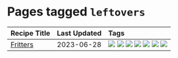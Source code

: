 # Pages tagged `leftovers`

|Recipe Title|Last Updated|Tags
|:---|:---|:---|
|[Fritters](../recipes/fritters.md)|2023-06-28|[![](https://img.shields.io/badge/tag-chicken-f6b493)](../tags/chicken.md) [![](https://img.shields.io/badge/tag-family-f05668)](../tags/family.md) [![](https://img.shields.io/badge/tag-fried-1d5152)](../tags/fried.md) [![](https://img.shields.io/badge/tag-ham-b7439e)](../tags/ham.md) [![](https://img.shields.io/badge/tag-lamb-af803c)](../tags/lamb.md) [![](https://img.shields.io/badge/tag-leftovers-c6d429)](../tags/leftovers.md) [![](https://img.shields.io/badge/tag-vegetables-062ab)](../tags/vegetables.md)|